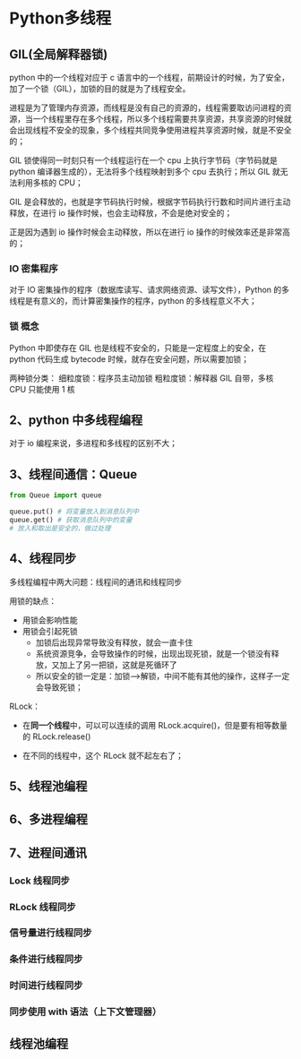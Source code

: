 # Python多线程

## GIL(全局解释器锁)

python 中的一个线程对应于 c 语言中的一个线程，前期设计的时候，为了安全，加了一个锁（GIL），加锁的目的就是为了线程安全。

进程是为了管理内存资源，而线程是没有自己的资源的，线程需要取访问进程的资源，当一个线程里存在多个线程，所以多个线程需要共享资源，共享资源的时候就会出现线程不安全的现象，多个线程共同竞争使用进程共享资源时候，就是不安全的；

GIL 锁使得同一时刻只有一个线程运行在一个 cpu 上执行字节码（字节码就是python 编译器生成的），无法将多个线程映射到多个 cpu 去执行；所以 GIL 就无法利用多核的 CPU；

GIL 是会释放的，也就是字节码执行时候，根据字节码执行行数和时间片进行主动释放，在进行 io 操作时候，也会主动释放，不会是绝对安全的；

正是因为遇到 io 操作时候会主动释放，所以在进行 io 操作的时候效率还是非常高的；

### IO 密集程序

对于 IO 密集操作的程序（数据库读写、请求网络资源、读写文件），Python 的多线程是有意义的，而计算密集操作的程序，python 的多线程意义不大；

### 锁 概念

Python 中即使存在 GIL 也是线程不安全的，只能是一定程度上的安全，在 python 代码生成 bytecode 时候，就存在安全问题，所以需要加锁；

两种锁分类：
细粒度锁：程序员主动加锁
粗粒度锁：解释器 GIL 自带，多核 CPU 只能使用 1 核

## 2、python 中多线程编程

对于 io 编程来说，多进程和多线程的区别不大；

## 3、线程间通信：Queue

```python
from Queue import queue

queue.put() # 将变量放入到消息队列中
queue.get() # 获取消息队列中的变量
# 放入和取出是安全的，做过处理
```

## 4、线程同步

多线程编程中两大问题：线程间的通讯和线程同步

用锁的缺点：

- 用锁会影响性能
- 用锁会引起死锁
  - 加锁后出现异常导致没有释放，就会一直卡住
  - 系统资源竞争，会导致操作的时候，出现出现死锁，就是一个锁没有释放，又加上了另一把锁，这就是死循环了
  - 所以安全的锁一定是：加锁-->解锁，中间不能有其他的操作，这样子一定会导致死锁；

RLock：

- 在**同一个线程**中，可以可以连续的调用 RLock.acquire()，但是要有相等数量的 RLock.release()

- 在不同的线程中，这个 RLock 就不起左右了；

## 5、线程池编程

## 6、多进程编程

## 7、进程间通讯

### Lock 线程同步

### RLock 线程同步

### 信号量进行线程同步

### 条件进行线程同步

### 时间进行线程同步

### 同步使用 with 语法（上下文管理器）

## 线程池编程
